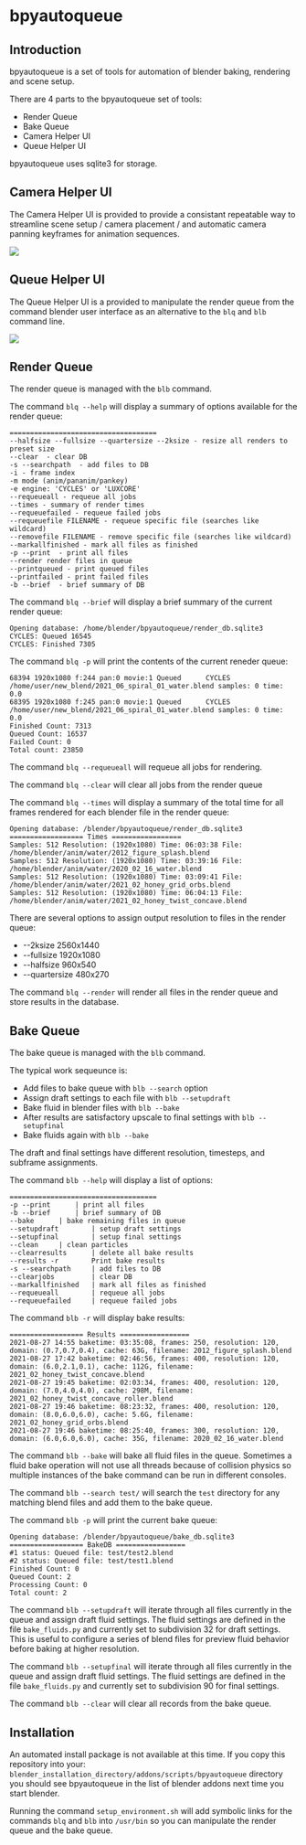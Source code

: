 # bpyautoqueue

## Introduction 
bpyautoqueue is a set of tools for automation of blender baking, rendering and scene setup.

There are 4 parts to the bpyautoqueue set of tools:
* Render Queue
* Bake Queue
* Camera Helper UI
* Queue Helper UI

bpyautoqueue uses sqlite3 for storage. 


## Camera Helper UI
The Camera Helper UI is provided to provide a consistant repeatable way to streamline scene setup / camera placement / and automatic camera panning keyframes for animation sequences. 

![](images/camera_helper.png)


## Queue Helper UI
The Queue Helper UI is a provided to manipulate the render queue from the command blender user interface as an alternative to the `blq` and `blb` command line.

![](images/queue_helper.png)

## Render Queue
The render queue is managed with the `blb` command. 

The command `blq --help` will display a summary of options available for the render queue:
```
====================================
--halfsize --fullsize --quartersize --2ksize - resize all renders to preset size
--clear  - clear DB
-s --searchpath  - add files to DB
-i - frame index
-m mode (anim/pananim/pankey)
-e engine: 'CYCLES' or 'LUXCORE'
--requeueall - requeue all jobs
--times - summary of render times
--requeuefailed - requeue failed jobs
--requeuefile FILENAME - requeue specific file (searches like wildcard)
--removefile FILENAME - remove specific file (searches like wildcard)
--markallfinished - mark all files as finished
-p --print  - print all files
--render render files in queue
--printqueued - print queued files
--printfailed - print failed files
-b --brief  - brief summary of DB

```


The command `blq --brief` will display a brief summary of the current render queue:

```
Opening database: /home/blender/bpyautoqueue/render_db.sqlite3
CYCLES: Queued 16545
CYCLES: Finished 7305
```

The command `blq -p` will print the contents of the current reneder queue:
```
68394 1920x1080 f:244 pan:0 movie:1 Queued		CYCLES	/home/user/new_blend/2021_06_spiral_01_water.blend samples: 0 time: 0.0
68395 1920x1080 f:245 pan:0 movie:1 Queued		CYCLES	/home/user/new_blend/2021_06_spiral_01_water.blend samples: 0 time: 0.0
Finished Count: 7313
Queued Count: 16537
Failed Count: 0
Total count: 23850
```

The command `blq --requeueall` will requeue all jobs for rendering. 

The command `blq --clear` will clear all jobs from the render queue

The command `blq --times` will display a summary of the total time for all frames rendered for each blender file in the render queue:

```
Opening database: /blender/bpyautoqueue/render_db.sqlite3
================== Times =================
Samples: 512 Resolution: (1920x1080) Time: 06:03:38 File: /home/blender/anim/water/2012_figure_splash.blend
Samples: 512 Resolution: (1920x1080) Time: 03:39:16 File: /home/blender/anim/water/2020_02_16_water.blend
Samples: 512 Resolution: (1920x1080) Time: 03:09:41 File: /home/blender/anim/water/2021_02_honey_grid_orbs.blend
Samples: 512 Resolution: (1920x1080) Time: 06:04:13 File: /home/blender/anim/water/2021_02_honey_twist_concave.blend
```
There are several options to assign output resolution to files in the render queue:
* --2ksize 2560x1440
* --fullsize 1920x1080
* --halfsize 960x540
* --quartersize 480x270

The command `blq --render` will render all files in the render queue and store results in the database. 




## Bake Queue
The bake queue is managed with the `blb` command. 

The typical work sequeunce is:

* Add files to bake queue with `blb --search` option
* Assign draft settings to each file with `blb --setupdraft`
* Bake fluid in blender files with `blb --bake`
* After results are satisfactory upscale to final settings with `blb --setupfinal`
* Bake fluids again with `blb --bake`

The draft and final settings have different resolution, timesteps, and subframe assignments.

The command `blb --help` will display a list of options:
```
====================================
-p --print		| print all files
-b --brief		| brief summary of DB
--bake		| bake remaining files in queue
--setupdraft		| setup draft settings
--setupfinal		| setup final settings
--clean		| clean particles
--clearresults		| delete all bake results
--results -r		Print bake results
-s --searchpath		| add files to DB
--clearjobs			| clear DB
--markallfinished	| mark all files as finished
--requeueall		| requeue all jobs
--requeuefailed		| requeue failed jobs
```

The command `blb -r` will display bake results:

```
================== Results =================
2021-08-27 14:55 baketime: 03:35:08, frames: 250, resolution: 120, domain: (0.7,0.7,0.4), cache: 63G, filename: 2012_figure_splash.blend 
2021-08-27 17:42 baketime: 02:46:56, frames: 400, resolution: 120, domain: (6.0,2.1,0.1), cache: 112G, filename: 2021_02_honey_twist_concave.blend 
2021-08-27 19:45 baketime: 02:03:34, frames: 400, resolution: 120, domain: (7.0,4.0,4.0), cache: 298M, filename: 2021_02_honey_twist_concave_roller.blend 
2021-08-27 19:46 baketime: 08:23:32, frames: 400, resolution: 120, domain: (8.0,6.0,6.0), cache: 5.6G, filename: 2021_02_honey_grid_orbs.blend 
2021-08-27 19:46 baketime: 08:25:40, frames: 300, resolution: 120, domain: (6.0,6.0,6.0), cache: 35G, filename: 2020_02_16_water.blend 
```

The command `blb --bake` will bake all fluid files in the queue. Sometimes a fluid bake operation will not use all threads because of collision physics so multiple instances of the bake command can be run in different consoles.

The command `blb --search test/` will search the `test` directory for any matching blend files and add them to the bake queue.

The command `blb -p` will print the current bake queue:
```
Opening database: /blender/bpyautoqueue/bake_db.sqlite3
================== BakeDB =================
#1 status: Queued file: test/test2.blend
#2 status: Queued file: test/test1.blend
Finished Count: 0
Queued Count: 2
Processing Count: 0
Total count: 2
```

The command `blb --setupdraft` will iterate through all files currently in the queue and assign draft fluid settings. The fluid settings are defined in the file `bake_fluids.py` and currently set to subdivision 32 for draft settings. This is useful to configure a series of blend files for preview fluid behavior before baking at higher resolution. 

The command `blb --setupfinal` will iterate through all files currently in the queue and assign draft fluid settings. The fluid settings are defined in the file `bake_fluids.py` and currently set to subdivision 90 for final settings. 

The command `blb --clear` will clear all records from the bake queue. 

## Installation
An automated install package is not available at this time. If you copy this repository into your:
`blender_installation_directory/addons/scripts/bpyautoqueue` directory you should see bpyautoqueue in the list of blender addons next time you start blender. 

Running the command `setup_environment.sh` will add symbolic links for the commands `blq` and `blb` into `/usr/bin` so you can manipulate the render queue and the bake queue.
